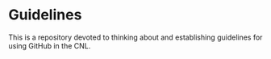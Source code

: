 # Guidelines
This is a repository devoted to thinking about and establishing guidelines for using GitHub in the CNL.
